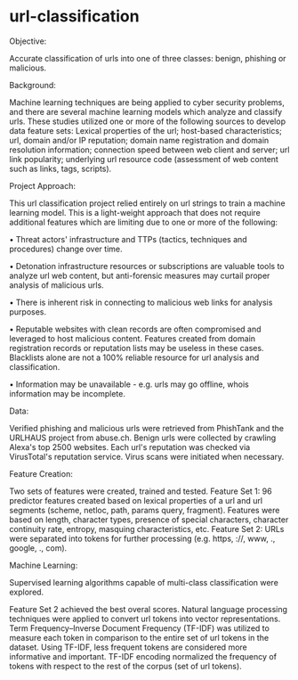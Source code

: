# url-classification

Objective:

Accurate classification of urls into one of three classes: benign, phishing or malicious.

Background:

Machine learning techniques are being applied to cyber security problems, and there are several machine learning models which analyze and classify urls. These studies utilized one or more of the following sources to develop data feature sets: Lexical properties of the url; host-based characteristics; url, domain and/or IP reputation; domain name registration and domain resolution information; connection speed between web client and server; url link popularity; underlying url resource code (assessment of web content such as links, tags, scripts).
 
Project Approach:

This url classification project relied entirely on url strings to train a machine learning model. This is a light-weight approach that does not require additional features which are limiting due to one or more of the following: 

•	Threat actors' infrastructure and TTPs (tactics, techniques and procedures) change over time.

•	Detonation infrastructure resources or subscriptions are valuable tools to analyze url web content, but anti-forensic measures may curtail proper analysis of malicious urls.  

•	There is inherent risk in connecting to malicious web links for analysis purposes.

•	Reputable websites with clean records are often compromised and leveraged to host malicious content. Features created from domain registration records or reputation lists may 
be useless in these cases. Blacklists alone are not a 100% reliable resource for url analysis and classification.

•	Information may be unavailable - e.g. urls may go offline, whois information may be incomplete.

Data:

Verified phishing and malicious urls were retrieved from PhishTank and the URLHAUS project from abuse.ch. Benign urls were collected by crawling Alexa's top 2500 websites. Each url's reputation was checked via VirusTotal's reputation service. Virus scans were initiated when necessary.

Feature Creation: 

Two sets of features were created, trained and tested. 
Feature Set 1: 
96 predictor features created based on lexical properties of a url and url segments (scheme, netloc, path, params query, fragment). Features were based on length, character types, presence of special characters, character continuity rate, entropy, masquing characteristics, etc.
Feature Set 2: 
URLs were separated into tokens for further processing (e.g. https, ://, www, ., google, ., com). 

Machine Learning:

Supervised learning algorithms capable of multi-class classification were explored.

Feature Set 2 achieved the best overal scores. Natural language processing techniques were applied to convert url tokens into vector representations. Term Frequency–Inverse Document Frequency (TF-IDF) was utilized to measure each token in comparison to the entire set of url tokens in the dataset. Using TF-IDF, less frequent tokens are considered more informative and important. TF-IDF encoding normalized the frequency of tokens with respect to the rest of the corpus (set of url tokens).
